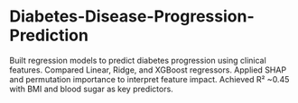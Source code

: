 # Diabetes-Disease-Progression-Prediction
Built regression models to predict diabetes progression using clinical features. Compared Linear, Ridge, and XGBoost regressors. Applied SHAP and permutation importance to interpret feature impact. Achieved R² ~0.45 with BMI and blood sugar as key predictors.
